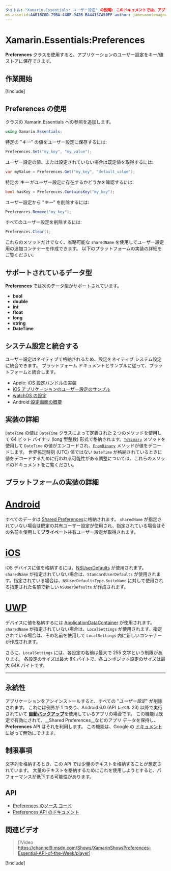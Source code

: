 ```yaml
---
タイトル: "Xamarin.Essentials: ユーザー設定" の説明: このドキュメントでは、アプリケーションのユーザー設定をキーまたは値のストアに保存する、Xamarin.Essentials の Preferences クラスについて説明します。 このクラスの使用方法と、格納できるデータの種類についても説明します。"
ms.assetid:AA81BCBD-79BA-448F-942B-BA4415CA50FF author: jamesmontemagno ms.author: jamont ms.date:01/15/2019 ms.custom: video no-loc: [Xamarin.Forms, Xamarin.Essentials]
---
```


# <a name="xamarinessentials-preferences"></a>Xamarin.Essentials:Preferences

**Preferences** クラスを使用すると、アプリケーションのユーザー設定をキー/値ストアに保存できます。

## <a name="get-started"></a>作業開始

[!include[](~/essentials/includes/get-started.md)]

## <a name="using-preferences"></a>Preferences の使用

クラスの Xamarin.Essentials への参照を追加します。

```csharp
using Xamarin.Essentials;
```

特定の "_キー_" の値をユーザー設定に保存するには:

```csharp
Preferences.Set("my_key", "my_value");
```

ユーザー設定の値、または設定されていない場合は既定値を取得するには:

```csharp
var myValue = Preferences.Get("my_key", "default_value");
```

特定の _キー_ がユーザー設定に存在するかどうかを確認するには:

```csharp
bool hasKey = Preferences.ContainsKey("my_key");
```

ユーザー設定から "_キー_" を削除するには:

```csharp
Preferences.Remove("my_key");
```

すべてのユーザー設定を削除するには:

```csharp
Preferences.Clear();
```

これらのメソッドだけでなく、省略可能な `sharedName` を使用してユーザー設定用の追加コンテナーを作成できます。 以下のプラットフォームの実装の詳細をご覧ください。

## <a name="supported-data-types"></a>サポートされているデータ型

**Preferences** では次のデータ型がサポートされています。

- **bool**
- **double**
- **int**
- **float**
- **long**
- **string**
- **DateTime**

## <a name="integrate-with-system-settings"></a>システム設定と統合する

ユーザー設定はネイティブで格納されるため、設定をネイティブ システム設定に統合できます。 プラットフォーム ドキュメントとサンプルに従って、プラットフォームと統合します。

* Apple: [iOS 設定バンドルの実装](https://developer.apple.com/library/content/documentation/Cocoa/Conceptual/UserDefaults/Preferences/Preferences.html)
* [iOS アプリケーションのユーザー設定のサンプル](https://docs.microsoft.com/samples/xamarin/ios-samples/appprefs/)
* [watchOS の設定](https://developer.xamarin.com/guides/ios/watch/working-with/settings/)
* Android:[設定画面の概要](https://developer.android.com/guide/topics/ui/settings.html)

## <a name="implementation-details"></a>実装の詳細

`DateTime` の値は `DateTime` クラスによって定義された 2 つのメソッドを使用して 64 ビット バイナリ (long 型整数) 形式で格納されます。[`ToBinary`](xref:System.DateTime.ToBinary) メソッドを使用して `DateTime` の値がエンコードされ、[`FromBinary`](xref:System.DateTime.FromBinary(System.Int64)) メソッドが値をデコードします。 世界協定時刻 (UTC) 値ではない `DateTime` が格納されているときに値をデコードするために行われる可能性がある調整については、これらのメソッドのドキュメントをご覧ください。

## <a name="platform-implementation-specifics"></a>プラットフォームの実装の詳細

# <a name="android"></a>[Android](#tab/android)

すべてのデータは [Shared Preferences](https://developer.android.com/training/data-storage/shared-preferences.html)に格納されます。 `sharedName` が指定されていない場合は既定の共有ユーザー設定が使用され、指定されている場合はその名前を使用して**プライベート**共有ユーザー設定が取得されます。

# <a name="ios"></a>[iOS](#tab/ios)

iOS デバイスに値を格納するには、[NSUserDefaults](https://docs.microsoft.com/xamarin/ios/app-fundamentals/user-defaults) が使用されます。 `sharedName` が指定されていない場合は、`StandardUserDefaults` が使用されます。指定されている場合は、`NSUserDefaultsType.SuiteName` に対して使用される指定された名前で新しい `NSUserDefaults` が作成されます。

# <a name="uwp"></a>[UWP](#tab/uwp)

デバイスに値を格納するには [ApplicationDataContainer](https://docs.microsoft.com/uwp/api/windows.storage.applicationdatacontainer) が使用されます。 `sharedName` が指定されていない場合は、`LocalSettings` が使用されます。指定されている場合は、その名前を使用して `LocalSettings` 内に新しいコンテナーが作成されます。

さらに、`LocalSettings` には、各設定の名前は最大で 255 文字という制限があります。 各設定のサイズは最大 8K バイトで、各コンポジット設定のサイズは最大 64K バイトです。

--------------

## <a name="persistence"></a>永続性

アプリケーションをアンインストールすると、すべての "_ユーザー設定_" が削除されます。 これには例外が 1 つあり、Android 6.0 (API レベル 23) 以降で実行されていて [__自動バックアップ__](https://developer.android.com/guide/topics/data/autobackup)を使用しているアプリの場合です。 この機能は既定で有効にされて、__Shared Preferences__などのアプリ データを保持し、**Preferences** API はそれを利用します。 この機能は、Google の [ドキュメント](https://developer.android.com/guide/topics/data/autobackup)に従って無効にできます。

## <a name="limitations"></a>制限事項

文字列を格納するとき、この API では少量のテキストを格納することが想定されています。  大量のテキストを格納するためにこれを使用しようとすると、パフォーマンスが低下する可能性があります。

## <a name="api"></a>API

- [Preferences のソース コード](https://github.com/xamarin/Essentials/tree/master/Xamarin.Essentials/Preferences)
- [Preferences API のドキュメント](xref:Xamarin.Essentials.Preferences)

## <a name="related-video"></a>関連ビデオ

> [!Video https://channel9.msdn.com/Shows/XamarinShow/Preferences-Essential-API-of-the-Week/player]

[!include[](~/essentials/includes/xamarin-show-essentials.md)]
